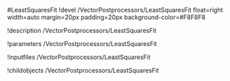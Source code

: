 <!-- MOOSE Object Documentation Stub: Remove this when content is added. -->
#LeastSquaresFit
!devel /VectorPostprocessors/LeastSquaresFit float=right width=auto margin=20px padding=20px background-color=#F8F8F8

!description /VectorPostprocessors/LeastSquaresFit

!parameters /VectorPostprocessors/LeastSquaresFit

!inputfiles /VectorPostprocessors/LeastSquaresFit

!childobjects /VectorPostprocessors/LeastSquaresFit
